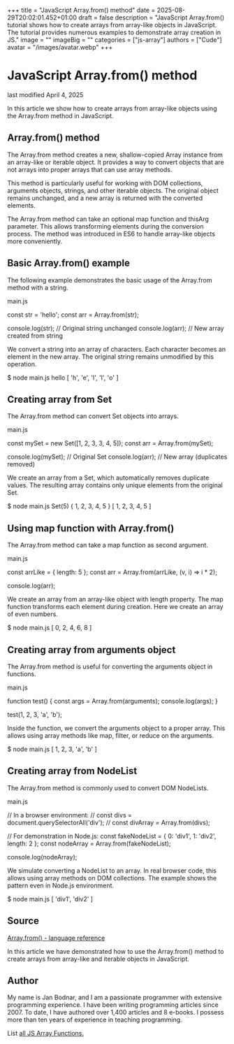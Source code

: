 +++
title = "JavaScript Array.from() method"
date = 2025-08-29T20:02:01.452+01:00
draft = false
description = "JavaScript Array.from() tutorial shows how to create arrays from array-like objects in JavaScript. The tutorial provides numerous examples to demonstrate array creation in JS."
image = ""
imageBig = ""
categories = ["js-array"]
authors = ["Cude"]
avatar = "/images/avatar.webp"
+++

# JavaScript Array.from() method

last modified April 4, 2025

 

In this article we show how to create arrays from array-like objects using the
Array.from method in JavaScript.

## Array.from() method

The Array.from method creates a new, shallow-copied Array instance
from an array-like or iterable object. It provides a way to convert objects that
are not arrays into proper arrays that can use array methods.

This method is particularly useful for working with DOM collections, arguments
objects, strings, and other iterable objects. The original object remains
unchanged, and a new array is returned with the converted elements.

The Array.from method can take an optional map function and
thisArg parameter. This allows transforming elements during the conversion
process. The method was introduced in ES6 to handle array-like objects more
conveniently.

## Basic Array.from() example

The following example demonstrates the basic usage of the Array.from
method with a string.

main.js
  

const str = 'hello';
const arr = Array.from(str);

console.log(str);  // Original string unchanged
console.log(arr);  // New array created from string

We convert a string into an array of characters. Each character becomes an
element in the new array. The original string remains unmodified by this
operation.

$ node main.js
hello
[ 'h', 'e', 'l', 'l', 'o' ]

## Creating array from Set

The Array.from method can convert Set objects into arrays.

main.js
  

const mySet = new Set([1, 2, 3, 3, 4, 5]);
const arr = Array.from(mySet);

console.log(mySet);  // Original Set
console.log(arr);    // New array (duplicates removed)

We create an array from a Set, which automatically removes duplicate values.
The resulting array contains only unique elements from the original Set.

$ node main.js
Set(5) { 1, 2, 3, 4, 5 }
[ 1, 2, 3, 4, 5 ]

## Using map function with Array.from()

The Array.from method can take a map function as second argument.

main.js
  

const arrLike = { length: 5 };
const arr = Array.from(arrLike, (v, i) =&gt; i * 2);

console.log(arr);

We create an array from an array-like object with length property. The map
function transforms each element during creation. Here we create an array of
even numbers.

$ node main.js
[ 0, 2, 4, 6, 8 ]

## Creating array from arguments object

The Array.from method is useful for converting the arguments
object in functions.

main.js
  

function test() {
    const args = Array.from(arguments);
    console.log(args);
}

test(1, 2, 3, 'a', 'b');

Inside the function, we convert the arguments object to a proper array. This
allows using array methods like map, filter, or reduce on the arguments.

$ node main.js
[ 1, 2, 3, 'a', 'b' ]

## Creating array from NodeList

The Array.from method is commonly used to convert DOM NodeLists.

main.js
  

// In a browser environment:
// const divs = document.querySelectorAll('div');
// const divArray = Array.from(divs);

// For demonstration in Node.js:
const fakeNodeList = { 0: 'div1', 1: 'div2', length: 2 };
const nodeArray = Array.from(fakeNodeList);

console.log(nodeArray);

We simulate converting a NodeList to an array. In real browser code, this allows
using array methods on DOM collections. The example shows the pattern even in
Node.js environment.

$ node main.js
[ 'div1', 'div2' ]

## Source

[Array.from() - language reference](https://developer.mozilla.org/en-US/docs/Web/JavaScript/Reference/Global_Objects/Array/from)

In this article we have demonstrated how to use the Array.from() method to create
arrays from array-like and iterable objects in JavaScript.

## Author

My name is Jan Bodnar, and I am a passionate programmer with extensive
programming experience. I have been writing programming articles since 2007.
To date, I have authored over 1,400 articles and 8 e-books. I possess more
than ten years of experience in teaching programming.

List [all JS Array Functions.](/javascript/#js-array)